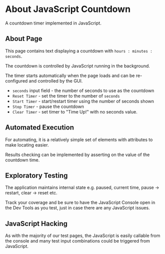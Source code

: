 # About JavaScript Countdown

<div class="explanation">
        <p>A countdown timer implemented in JavaScript.
        </p>
</div>

<!-- TOC -->

## About Page

This page contains text displaying a countdown with `hours : minutes : seconds`.

The countdown is controlled by JavaScript running in the background.

The timer starts automatically when the page loads and can be re-configured and controlled by the GUI.

- `seconds` input field - the number of seconds to use as the countdown
- `Reset Timer` - set the timer to the number of `seconds`
- `Start Timer` - start/restart timer using the number of seconds shown
- `Stop Timer` - pause the countdown
- `Clear Timer` - set timer to "Time Up!" with no seconds value.

## Automated Execution

For automating, it is a relatively simple set of elements with attributes to make locating easier.

Results checking can be implemented by asserting on the value of the countdown time.

## Exploratory Testing

The application maintains internal state e.g. paused, current time, pause -> restart, clear -> reset etc.

Track your coverage and be sure to have the JavaScript Console open in the Dev Tools as you test, just in case there are any JavaScript issues.

## JavaScript Hacking

As with the majority of our test pages, the JavaScript is easily callable from the console and many test input combinations could be triggered from JavaScript.